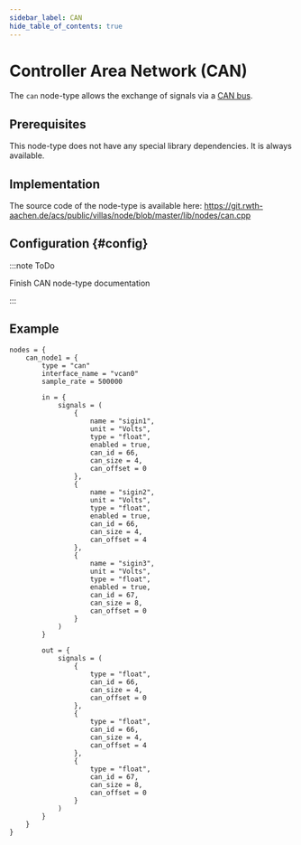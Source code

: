 ```yaml
---
sidebar_label: CAN
hide_table_of_contents: true
---
```


# Controller Area Network (CAN)

The `can` node-type allows the exchange of signals via a [CAN bus](https://www.can-cia.org/can-knowledge/).

## Prerequisites

This node-type does not have any special library dependencies. It is always available.

## Implementation

The source code of the node-type is available here:
https://git.rwth-aachen.de/acs/public/villas/node/blob/master/lib/nodes/can.cpp

## Configuration {#config}

:::note ToDo

Finish CAN node-type documentation

:::

## Example

``` url="external/node/etc/examples/nodes/can.conf" title="node/etc/examples/nodes/can.conf"
nodes = {
	can_node1 = {
		type = "can"
		interface_name = "vcan0"
		sample_rate = 500000

		in = {
			signals = (
				{
					name = "sigin1",
					unit = "Volts",
					type = "float",
					enabled = true,
					can_id = 66, 
					can_size = 4,
					can_offset = 0
				},
				{
					name = "sigin2",
					unit = "Volts",
					type = "float",
					enabled = true,
					can_id = 66, 
					can_size = 4,
					can_offset = 4
				},
				{
					name = "sigin3",
					unit = "Volts",
					type = "float",
					enabled = true,
					can_id = 67, 
					can_size = 8,
					can_offset = 0
				}
			)
		}

		out = {
			signals = (
				{
					type = "float",
					can_id = 66, 
					can_size = 4,
					can_offset = 0
				},
				{
					type = "float",
					can_id = 66, 
					can_size = 4,
					can_offset = 4
				},
				{
					type = "float",
					can_id = 67, 
					can_size = 8,
					can_offset = 0
				}
			)
		}
	}
}
```
